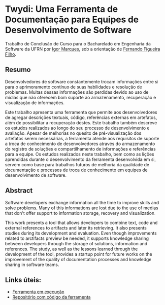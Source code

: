 # Twydi: Uma Ferramenta de Documentação para Equipes de Desenvolvimento de Software

Trabalho de Conclusão de Curso para o Bacharelado em Engenharia da Software da UFRN por [Igor Marques](https://igormarques.github.io), sob a orientação de [Fernando Figueira Filho](https://www.dimap.ufrn.br/~fernando/).


## Resumo

Desenvolvedores de software constantemente trocam informações entre si para o aprimoramento contínuo de suas habilidades e resolução de problemas. Muitas dessas informações são perdidas devido ao uso de mídias que não oferecem bom suporte ao armazenamento, recuperação e visualização de informações.

Este trabalho apresenta uma ferramenta que permite aos desenvolvedores de agregar descrições textuais, código, referências externas em artefatos, além de possibilitar a recuperação destes. Este trabalho também descreve os estudos realizados ao longo do seu processo de desenvolvimento e avaliação. Apesar de melhorias no quesito de pré-visualização dos artefatos serem necessárias, a ferramenta atende aos requisitos de suporte a troca de conhecimento de desenvolvedores através do armazenamento do registro de soluções e compartilhamento de informações e referências para a equipe. Os estudos realizados neste trabalho, bem como as lições aprendidas durante o desenvolvimento da ferramenta desenvolvida em si, servem como base para trabalhos futuros de melhoria da qualidade de documentação e processos de troca de conhecimento em equipes de desenvolvimento de software.

## Abstract

Software developers exchange information all the time to improve skills and solve problems. Many of this informations are lost due to the use of medias that don't offer support to information storage, recovery and visualization.

This work presents a tool that allows developers to combine text, code and external references to artifacts and later its retrieving. It also presents studies during its development and evaluation. Even though improvements related to arctifacts preview be needed, it supports knowledge sharing between developers through the storage of solutions, information and references. The study, as well as the lessons learned through the development of the tool, provides a startup point for future works on the improvement of the quality of documentation processes and knowledge sharing in software teams.


## Links úteis:

- [Ferramenta em execução](http://that-s-the-way-you-do-it.herokuapp.com)
- [Repositório com código da ferramenta](https://github.com/coopera/that-s-the-way-you-do-it)
